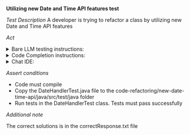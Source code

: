 **Utilizing new Date and Time API features test**

*Test Description*
A developer is trying to refactor a class by utilizing new Date and Time API features

*Act*

<details>
<summary>Bare LLM testing instructions:</summary>

- Open the prompt.txt file
- Copy a question located in the prompt.txt file to the chat window
- Submit the question
- Open the project code-refactoring/new-date-time-api/java
- Open the DateHandler class
- Change the class implementation to the suggested implementation
- Add all necessary imports

</details>
<details>
<summary>Code Completion instructions:</summary>

- Open the project code-bugfixing/new-date-time-api/java
- Open the DateHandler class
- Type at the end of the class:

```java
// Refactored the above code to use the java.time package
```

- Press ENTER
- Accept a sequence of suggestions using the TAB and ENTER keys
- Change the class implementation to the suggested implementation

</details>

<details>
<summary>Chat IDE:</summary>

- Open the project code-refactoring/new-date-time-api/java
- Open the DateHandler class
- Type in the chat window:

> Rewrite the above code to use the java.time package

- Change the processPayment method to the suggested method
- Add all necessary imports

</details>

*Assert conditions*

- Code must compile
- Copy the DateHandlerTest.java file to the code-refactoring/new-date-time-api/java/src/test/java folder
- Run tests in the DateHandlerTest class. Tests must pass successfully

*Additional note*

The correct solutions is in the correctResponse.txt file
